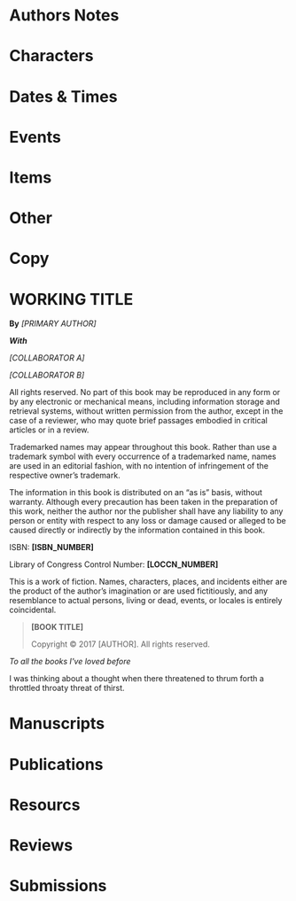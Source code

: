 <!-- $ mdmerge -o manuscripts/draft.project.structure.md manuscripts/build.project.structure.md -->

# Authors Notes

# Characters

# Dates & Times

# Events

# Items


# Other

# Copy

# __WORKING TITLE__

__By__ *[PRIMARY AUTHOR]*

__*With*__

*[COLLABORATOR A]*

*[COLLABORATOR B]*

All rights reserved. No part of this book may be reproduced in any form or by any electronic or mechanical means, including information storage and retrieval systems, without written permission from the author, except in the case of a reviewer, who may quote brief passages embodied in critical articles or in a review.

Trademarked names may appear throughout this book. Rather than use a trademark symbol with every occurrence of a trademarked name, names are used in an editorial fashion, with no intention of infringement of the respective owner’s trademark.

The information in this book is distributed on an “as is” basis, without warranty. Although every precaution has been taken in the preparation of this work, neither the author nor the publisher shall have any liability to any person or entity with respect to any loss or damage caused or alleged to be caused directly or indirectly by the information contained in this book.

ISBN: __[ISBN_NUMBER]__

Library of Congress Control Number: __[LOCCN_NUMBER]__

<!-- If your book is fiction, add this statement: -->

This is a work of fiction. Names, characters, places, and incidents either are the product of the author’s imagination or are used fictitiously, and any resemblance to actual persons, living or dead, events, or locales is entirely coincidental.

> __[BOOK TITLE]__
>
> Copyright © 2017 [AUTHOR]. All rights reserved.

*To all the books I've loved before*

I was thinking about a thought when there threatened to thrum forth a throttled throaty threat of thirst.

# Manuscripts

# Publications

# Resourcs

# Reviews

# Submissions
